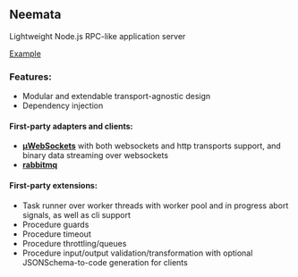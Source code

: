 ## Neemata

Lightweight Node.js RPC-like application server

[Example](https://github.com/denis-ilchishin/neemata-starter)

### Features:

- Modular and extendable transport-agnostic design
- Dependency injection

#### First-party adapters and clients:

- **[μWebSockets](https://github.com/uNetworking/uWebSockets.js)** with both websockets and http transports support, and binary data streaming over websockets
- **[rabbitmq](https://www.rabbitmq.com/)**

#### First-party extensions:

- Task runner over worker threads with worker pool and in progress abort signals, as well as cli support
- Procedure guards
- Procedure timeout
- Procedure throttling/queues
- Procedure input/output validation/transformation with optional JSONSchema-to-code generation for clients
